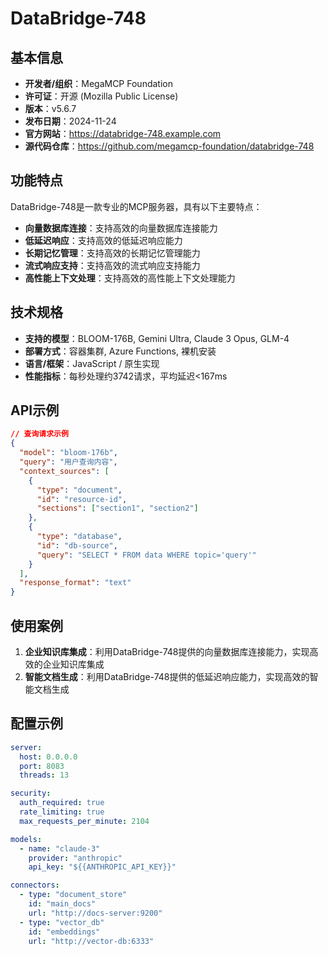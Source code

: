 # DataBridge-748

## 基本信息

- **开发者/组织**：MegaMCP Foundation
- **许可证**：开源 (Mozilla Public License)
- **版本**：v5.6.7
- **发布日期**：2024-11-24
- **官方网站**：https://databridge-748.example.com
- **源代码仓库**：https://github.com/megamcp-foundation/databridge-748

## 功能特点

DataBridge-748是一款专业的MCP服务器，具有以下主要特点：

- **向量数据库连接**：支持高效的向量数据库连接能力
- **低延迟响应**：支持高效的低延迟响应能力
- **长期记忆管理**：支持高效的长期记忆管理能力
- **流式响应支持**：支持高效的流式响应支持能力
- **高性能上下文处理**：支持高效的高性能上下文处理能力


## 技术规格

- **支持的模型**：BLOOM-176B, Gemini Ultra, Claude 3 Opus, GLM-4
- **部署方式**：容器集群, Azure Functions, 裸机安装
- **语言/框架**：JavaScript / 原生实现
- **性能指标**：每秒处理约3742请求，平均延迟<167ms

## API示例

```json
// 查询请求示例
{
  "model": "bloom-176b",
  "query": "用户查询内容",
  "context_sources": [
    {
      "type": "document",
      "id": "resource-id",
      "sections": ["section1", "section2"]
    },
    {
      "type": "database",
      "id": "db-source",
      "query": "SELECT * FROM data WHERE topic='query'"
    }
  ],
  "response_format": "text"
}
```

## 使用案例

1. **企业知识库集成**：利用DataBridge-748提供的向量数据库连接能力，实现高效的企业知识库集成
2. **智能文档生成**：利用DataBridge-748提供的低延迟响应能力，实现高效的智能文档生成


## 配置示例

```yaml
server:
  host: 0.0.0.0
  port: 8083
  threads: 13

security:
  auth_required: true
  rate_limiting: true
  max_requests_per_minute: 2104

models:
  - name: "claude-3"
    provider: "anthropic"
    api_key: "${{ANTHROPIC_API_KEY}}"

connectors:
  - type: "document_store"
    id: "main_docs"
    url: "http://docs-server:9200"
  - type: "vector_db"
    id: "embeddings"
    url: "http://vector-db:6333"
```